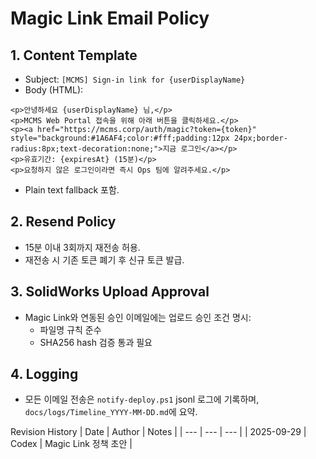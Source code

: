 # Magic Link Email Policy

## 1. Content Template
- Subject: `[MCMS] Sign-in link for {userDisplayName}`
- Body (HTML):
```
<p>안녕하세요 {userDisplayName} 님,</p>
<p>MCMS Web Portal 접속을 위해 아래 버튼을 클릭하세요.</p>
<p><a href="https://mcms.corp/auth/magic?token={token}" style="background:#1A6AF4;color:#fff;padding:12px 24px;border-radius:8px;text-decoration:none;">지금 로그인</a></p>
<p>유효기간: {expiresAt} (15분)</p>
<p>요청하지 않은 로그인이라면 즉시 Ops 팀에 알려주세요.</p>
```
- Plain text fallback 포함.

## 2. Resend Policy
- 15분 이내 3회까지 재전송 허용.
- 재전송 시 기존 토큰 폐기 후 신규 토큰 발급.

## 3. SolidWorks Upload Approval
- Magic Link와 연동된 승인 이메일에는 업로드 승인 조건 명시:
  - 파일명 규칙 준수
  - SHA256 hash 검증 통과 필요

## 4. Logging
- 모든 이메일 전송은 `notify-deploy.ps1` jsonl 로그에 기록하며, `docs/logs/Timeline_YYYY-MM-DD.md`에 요약.

Revision History
| Date | Author | Notes |
| --- | --- | --- |
| 2025-09-29 | Codex | Magic Link 정책 초안 |
